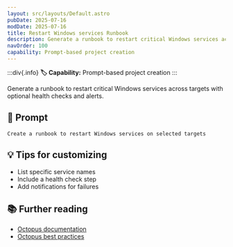 ```yaml
---
layout: src/layouts/Default.astro
pubDate: 2025-07-16
modDate: 2025-07-16
title: Restart Windows services Runbook
description: Generate a runbook to restart critical Windows services across targets with optional health checks and alerts.
navOrder: 100
capability: Prompt-based project creation
---
```


:::div{.info}
**🏷 Capability:** Prompt-based project creation
:::

Generate a runbook to restart critical Windows services across targets with optional health checks and alerts.

## 📝 Prompt

```
Create a runbook to restart Windows services on selected targets
```

## 💡 Tips for customizing

- List specific service names
- Include a health check step
- Add notifications for failures

## 📚 Further reading

- [Octopus documentation](https://octopus.com/docs)
- [Octopus best practices](https://octopus.com/docs/best-practices)
